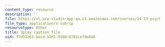 ```yaml
---
content_type: resource
description: ''
file: https://ol-ocw-studio-app-qa.s3.amazonaws.com/courses/14-13-psychology-and-economics-spring-2020/f7d51261becd52d191606782cefde8a6_UI4Hjug3rEc.vtt
file_type: application/x-subrip
resourcetype: Other
title: 3play caption file
uid: f7d51261-becd-52d1-9160-6782cefde8a6
---
```

